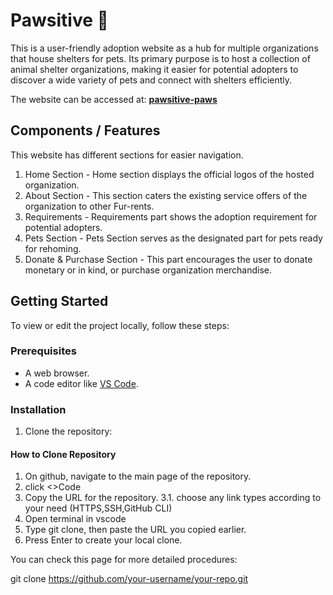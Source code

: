 # Pawsitive 🐾
This is a user-friendly adoption website as a hub for multiple organizations that house shelters for pets. Its primary purpose is to host a collection of animal shelter organizations, making it easier for potential adopters to discover a wide variety of pets and connect with shelters efficiently.

The website can be accessed at: **[pawsitive-paws](https://pawsitive-paws.netlify.app/)**

## Components / Features
This website has different sections for easier navigation.

1. Home Section - Home section displays the official logos of the hosted organization.
2. About Section - This section caters the existing service offers of the organization to other Fur-rents.
3. Requirements - Requirements part shows the adoption requirement for potential adopters.
4. Pets Section - Pets Section serves as the designated part for pets ready for rehoming.
5. Donate & Purchase Section - This part encourages the user to donate monetary or in kind, or purchase organization merchandise.

## Getting Started

To view or edit the project locally, follow these steps:

### Prerequisites
- A web browser.
- A code editor like [VS Code](https://code.visualstudio.com/).

### Installation
1. Clone the repository:

#### How to Clone Repository

1. On github, navigate to the main page of the repository.
2. click <>Code
3. Copy the URL for the repository. 3.1. choose any link types according to your need (HTTPS,SSH,GitHub CLI)
4. Open terminal in vscode
5. Type git clone, then paste the URL you copied earlier.
6. Press Enter to create your local clone.

You can check this page for more detailed procedures: 

git clone https://github.com/your-username/your-repo.git
